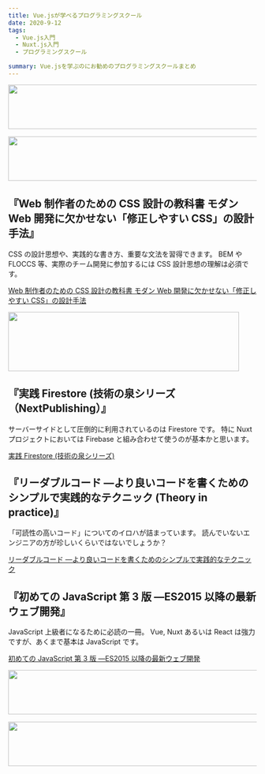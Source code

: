 ```yaml
---
title: Vue.jsが学べるプログラミングスクール
date: 2020-9-12
tags:
  - Vue.js入門
  - Nuxt.js入門
  - プログラミングスクール

summary: Vue.jsを学ぶのにお勧めのプログラミングスクールまとめ
---
```


<a href="//af.moshimo.com/af/c/click?a_id=2034716&p_id=170&pc_id=185&pl_id=4153&guid=ON" rel="nofollow"><img src="//image.moshimo.com/af-img/0068/000000004153.gif" width="728" height="90" style="border:none;"></a><img src="//i.moshimo.com/af/i/impression?a_id=2034716&p_id=170&pc_id=185&pl_id=4153" width="1" height="1" style="border:none;">

<a href="//af.moshimo.com/af/c/click?a_id=2180379&p_id=56&pc_id=56&pl_id=639&guid=ON" rel="nofollow"><img src="//image.moshimo.com/af-img/0032/000000000639.gif"  width="728" height="90" style="border:none;"></a><img src="//i.moshimo.com/af/i/impression?a_id=2180379&p_id=56&pc_id=56&pl_id=639" width="1" height="1" style="border:none;">

## 『Web 制作者のための CSS 設計の教科書 モダン Web 開発に欠かせない「修正しやすい CSS」の設計手法』

CSS の設計思想や、実践的な書き方、重要な文法を習得できます。
BEM や FLOCCS 等、実際のチーム開発に参加するには CSS 設計思想の理解は必須です。

<a href="//af.moshimo.com/af/c/click?a_id=2034716&amp;p_id=170&amp;pc_id=185&amp;pl_id=4062&amp;url=https%3A%2F%2Fwww.amazon.co.jp%2Fdp%2FB00M0ESXUI" rel="nofollow"><img src="https://images-fe.ssl-images-amazon.com/images/I/51nSEOKWSrL._SL160_.jpg" alt="" style="border: none;" /><br />Web 制作者のための CSS 設計の教科書 モダン Web 開発に欠かせない「修正しやすい CSS」の設計手法</a><img src="//i.moshimo.com/af/i/impression?a_id=2034716&amp;p_id=170&amp;pc_id=185&amp;pl_id=4062" alt="" width="1" height="1" style="border: 0px;" />

<a href="//af.moshimo.com/af/c/click?a_id=2008380&p_id=2248&pc_id=4786&pl_id=29771&guid=ON" rel="nofollow"><img src="//image.moshimo.com/af-img/1689/000000029771.jpg" width="468" height="120" style="border:none;"></a><img src="//i.moshimo.com/af/i/impression?a_id=2008380&p_id=2248&pc_id=4786&pl_id=29771" width="1" height="1" style="border:none;">

## 『実践 Firestore (技術の泉シリーズ（NextPublishing）』

サーバーサイドとして圧倒的に利用されているのは Firestore です。
特に Nuxt プロジェクトにおいては Firebase と組み合わせて使うのが基本かと思います。

<a href="//af.moshimo.com/af/c/click?a_id=2034716&amp;p_id=170&amp;pc_id=185&amp;pl_id=4062&amp;url=https%3A%2F%2Fwww.amazon.co.jp%2Fdp%2FB0851BGDQG" rel="nofollow"><img src="https://images-fe.ssl-images-amazon.com/images/I/51EfFnCzkqL._SL160_.jpg" alt="" style="border: none;" /><br />実践 Firestore (技術の泉シリーズ)</a><img src="//i.moshimo.com/af/i/impression?a_id=2034716&amp;p_id=170&amp;pc_id=185&amp;pl_id=4062" alt="" width="1" height="1" style="border: 0px;" />

## 『リーダブルコード ―より良いコードを書くためのシンプルで実践的なテクニック (Theory in practice)』

「可読性の高いコード」についてのイロハが詰まっています。
読んでいないエンジニアの方が珍しいくらいではないでしょうか？

<a href="//af.moshimo.com/af/c/click?a_id=2034716&amp;p_id=170&amp;pc_id=185&amp;pl_id=4062&amp;url=https%3A%2F%2Fwww.amazon.co.jp%2Fdp%2F4873115655" rel="nofollow"><img src="https://images-fe.ssl-images-amazon.com/images/I/51MgH8Jmr3L._SL160_.jpg" alt="" style="border: none;" /><br />リーダブルコード ―より良いコードを書くためのシンプルで実践的なテクニック</a><img src="//i.moshimo.com/af/i/impression?a_id=2034716&amp;p_id=170&amp;pc_id=185&amp;pl_id=4062" alt="" width="1" height="1" style="border: 0px;" />

## 『初めての JavaScript 第 3 版 ―ES2015 以降の最新ウェブ開発』

JavaScript 上級者になるために必読の一冊。
Vue, Nuxt あるいは React は強力ですが、あくまで基本は JavaScript です。

<a href="//af.moshimo.com/af/c/click?a_id=2034716&amp;p_id=170&amp;pc_id=185&amp;pl_id=4062&amp;url=https%3A%2F%2Fwww.amazon.co.jp%2Fdp%2F4873117836" rel="nofollow"><img src="https://images-fe.ssl-images-amazon.com/images/I/51U44SJi3jL._SL160_.jpg" alt="" style="border: none;" /><br />初めての JavaScript 第 3 版 ―ES2015 以降の最新ウェブ開発</a><img src="//i.moshimo.com/af/i/impression?a_id=2034716&amp;p_id=170&amp;pc_id=185&amp;pl_id=4062" alt="" width="1" height="1" style="border: 0px;" />

<a href="//af.moshimo.com/af/c/click?a_id=2034716&p_id=170&pc_id=185&pl_id=4153&guid=ON" rel="nofollow"><img src="//image.moshimo.com/af-img/0068/000000004153.gif" width="728" height="90" style="border:none;"></a><img src="//i.moshimo.com/af/i/impression?a_id=2034716&p_id=170&pc_id=185&pl_id=4153" width="1" height="1" style="border:none;">

<a href="//af.moshimo.com/af/c/click?a_id=2180370&p_id=1079&pc_id=1563&pl_id=16210&guid=ON" rel="nofollow"><img src="//image.moshimo.com/af-img/0343/000000016210.jpg" width="728" height="90" style="border:none;"></a><img src="//i.moshimo.com/af/i/impression?a_id=2180370&p_id=1079&pc_id=1563&pl_id=16210" width="1" height="1" style="border:none;">
